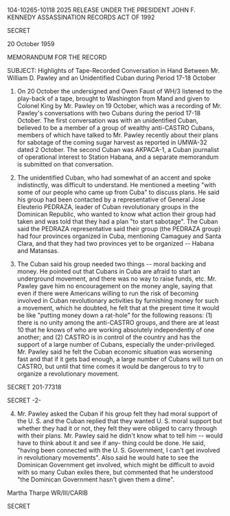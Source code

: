104-10265-10118 2025 RELEASE UNDER THE PRESIDENT JOHN F. KENNEDY ASSASSINATION RECORDS ACT OF 1992

SECRET

20 October 1959

MEMORANDUM FOR THE RECORD

SUBJECT: Highlights of Tape-Recorded Conversation in Hand Between
Mr. William D. Pawley and an Unidentified Cuban during
Period 17-18 October

1. On 20 October the undersigned and Owen Faust of WH/3
listened to the play-back of a tape, brought to Washington from Mand
and given to Colonel King by Mr. Pawley on 19 October, which was a
recording of Mr. Pawley's conversations with two Cubans during the
period 17-18 October. The first conversation was with an unidentified
Cuban, believed to be a member of a group of wealthy anti-CASTRO Cubans,
members of which have talked to Mr. Pawley recently about their
plans for sabotage of the coming sugar harvest as reported in UMWA-32
dated 2 October. The second Cuban was AKPACA-1, a Cuban journalist
of operational interest to Station Habana, and a separate memorandum
is submitted on that conversation.

2. The unidentified Cuban, who had somewhat of an accent and
spoke indistinctly, was difficult to understand. He mentioned a
meeting "with some of our people who came up from Cuba" to discuss
plans. He said his group had been contacted by a representative of
General Jose Eleuterio PEDRAZA, leader of Cuban revolutionary groups
in the Dominican Republic, who wanted to know what action their group
had taken and was told that they had a plan "to start sabotage". The
Cuban said the PEDRAZA representative said their group (the PEDRAZA
group) had four provinces organized in Cuba, mentioning Camaguey and
Santa Clara, and that they had two provinces yet to be organized --
Habana and Matansas.

3. The Cuban said his group needed two things -- moral backing
and money. He pointed out that Cubans in Cuba are afraid to start an
underground movement, and there was no way to raise funds, etc. Mr.
Pawley gave him no encouragement on the money angle, saying that even
if there were Americans willing to run the risk of becoming involved
in Cuban revolutionary activities by furnishing money for such a
movement, which he doubted, he felt that at the present time it would
be like "putting money down a rat-hole" for the following reasons:
(1) there is no unity among the anti-CASTRO groups, and there are at
least 10 that he knows of who are working absolutely independently of
one another; and (2) CASTRO is in control of the country and has the
support of a large number of Cubans, especially the under-privileged.
Mr. Pawley said he felt the Cuban economic situation was worsening
fast and that if it gets bad enough, a large number of Cubans will
turn on CASTRO, but until that time comes it would be dangerous to
try to organize a revolutionary movement.

SECRET 201-77318

SECRET
-2-

4. Mr. Pawley asked the Cuban if his group felt they had moral
support of the U. S. and the Cuban replied that they wanted U. S.
moral support but whether they had it or not, they felt they were
obliged to carry through with their plans. Mr. Pawley said he didn't
know what to tell him -- would have to think about it and see if any-
thing could be done. He said, "having been connected with the U. S.
Government, I can't get involved in revolutionary movements". Also
said he would hate to see the Dominican Government get involved,
which might be difficult to avoid with so many Cuban exiles there,
but commented that he understood "the Dominican Government hasn't
given them a dime".

Martha Tharpe
WR/III/CARIB

SECRET
